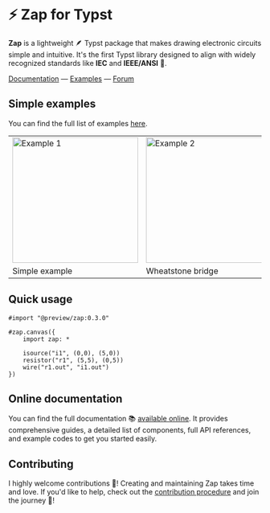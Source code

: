 # ⚡️ Zap for Typst

**Zap** is a lightweight 🪶 Typst package that makes drawing electronic circuits simple and intuitive. It's the first Typst library designed to align with widely recognized standards like **IEC** and **IEEE/ANSI** 📜.

[Documentation](https://zap.grangelouis.ch) — [Examples](https://zap.grangelouis.ch/examples) — [Forum](https://github.com/l0uisgrange/zap/discussions/categories/q-a)

## Simple examples

You can find the full list of examples [here](https://zap.grangelouis.ch/examples).

<table>
<tr>
  <td>
    <img alt="Example 1" src="https://github.com/l0uisgrange/zap/blob/eb470d9f259e325dd4b726c82bd17225fd867df7/examples/example1.png" width="250px">
  </td>
  <td>
    <img alt="Example 2" src="https://github.com/l0uisgrange/zap/blob/eb470d9f259e325dd4b726c82bd17225fd867df7/examples/example2.png" width="250px">
  </td>
</tr>
<tr>
  <td>Simple example</td>
  <td>Wheatstone bridge</td>
</tr>
</table>


## Quick usage

```typst
#import "@preview/zap:0.3.0"

#zap.canvas({
    import zap: *

    isource("i1", (0,0), (5,0))
    resistor("r1", (5,5), (0,5))
    wire("r1.out", "i1.out")
})
```

## Online documentation

You can find the full documentation 📚 [available online](https://zap.grangelouis.ch). It provides comprehensive guides, a detailed list of components, full API references, and example codes to get you started easily.

## Contributing

I highly welcome contributions 🌱! Creating and maintaining Zap takes time and love. If you'd like to help, check out the [contribution procedure](https://github.com/l0uisgrange/zap/blob/main/CONTRIBUTING.md) and join the journey 🤩!
